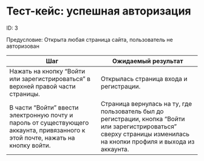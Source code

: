 # Тест-кейс: успешная авторизация

ID: 3

Предусловие: Открыта любая страница сайта, пользователь не авторизован

| Шаг | Ожидаемый результат |
| --- | --- |
| Нажать на кнопку “Войти или зарегистрироваться” в верхней правой части страницы. | Открылась страница входа и регистрации. |
| В части “Войти” ввести электронную почту и пароль от существующего аккаунта, привязанного к этой почте, нажать на кнопку войти. | Страница вернулась на ту, где пользователь был до регистрации, кнопка “Войти или зарегистрироваться” сверху страницы изменилась на кнопки профиля и выхода из аккаунта. |
